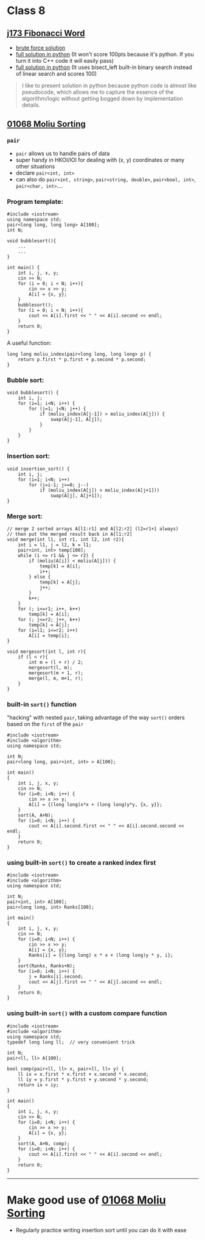 # Class 8
## [j173 Fibonacci Word](https://judge.hkoi.org/task/J173)
- [brute force solution](https://github.com/miyagi-sensei/georgia/blob/main/class8/brute.py)
- [full solution in python](https://github.com/miyagi-sensei/georgia/blob/main/class8/p1.py) (It won't score 100pts because it's python. If you turn it into C++ code it will easily pass)
- [full solution in python](https://github.com/miyagi-sensei/georgia/blob/main/class8/p2.py) (It uses bisect_left built-in binary search instead of linear search and scores 100)
> I like to present solution in python because python code is almost like pseudocode, which allows me to capture the essence of the algorithm/logic without getting bogged down by implementation details.

## [01068 Moliu Sorting](https://judge.hkoi.org/task/01068)
### `pair`
- `pair` allows us to handle pairs of data
- super handy in HKOI/IOI for dealing with (x, y) coordinates or many other situations
- declare `pair<int, int>`
- can also do `pair<int, string>`, `pair<string, double>`, `pair<bool, int>`, `pair<char, int>`....

### Program template:
```
#include <iostream>
using namespace std;
pair<long long, long long> A[100];
int N;

void bubblesort(){
    ...
    ...
}

int main() {
    int i, j, x, y;
    cin >> N;
    for (i = 0; i < N; i++){
        cin >> x >> y;
        A[i] = {x, y};
    }
    bubblesort();
    for (i = 0; i < N; i++){
        cout << A[i].first << " " << A[i].second << endl;
    }
    return 0;
}
```
A useful function:
```
long long moliu_index(pair<long long, long long> p) {
    return p.first * p.first + p.second * p.second;
}
```
### Bubble sort:
```
void bubblesort() {
    int i, j;
    for (i=1; i<N; i++) {
        for (j=1; j<N; j++) {
            if (moliu_index(A[j-1]) > moliu_index(A[j])) {
                swap(A[j-1], A[j]);
            }
        }
    }
}
```
### Insertion sort:
```
void insertion_sort() {
    int i, j;
    for (i=1; i<N; i++)
        for (j=i-1; j>=0; j--)
            if (moliu_index(A[j]) > moliu_index(A[j+1]))
                swap(A[j], A[j+1]);
}
```

### Merge sort:
```
// merge 2 sorted arrays A[l1:r1] and A[l2:r2] (l2=r1+1 always)
// then put the merged result back in A[l1:r2]
void merge(int l1, int r1, int l2, int r2){
    int i = l1, j = l2, k = l1;
    pair<int, int> temp[100];
    while (i <= r1 && j <= r2) {
        if (moliu(A[i]) < moliu(A[j])) {
            temp[k] = A[i];
            i++;
        } else {
            temp[k] = A[j];
            j++;
        }
        k++;
    }
    for (; i<=r1; i++, k++)
        temp[k] = A[i];
    for (; j<=r2; j++, k++)
        temp[k] = A[j];
    for (i=l1; i<=r2; i++)
        A[i] = temp[i];
}

void mergesort(int l, int r){
    if (l < r){
        int m = (l + r) / 2;
        mergesort(l, m);
        mergesort(m + 1, r);
        merge(l, m, m+1, r);
    }
}
```
### built-in `sort()` function
"hacking" with nested `pair`, taking advantage of the way `sort()` orders based on the `first` of the `pair`
```
#include <iostream>
#include <algorithm>
using namespace std;

int N;
pair<long long, pair<int, int> > A[100];

int main()
{
    int i, j, x, y;
    cin >> N;
    for (i=0; i<N; i++) {
        cin >> x >> y;
        A[i] = {(long long)x*x + (long long)y*y, {x, y}};
    }
    sort(A, A+N);
    for (i=0; i<N; i++) {
        cout << A[i].second.first << " " << A[i].second.second << endl;
    }
    return 0;
}
```
### using built-in `sort()` to create a ranked index first
```
#include <iostream>
#include <algorithm>
using namespace std;

int N;
pair<int, int> A[100];
pair<long long, int> Ranks[100];

int main()
{
    int i, j, x, y;
    cin >> N;
    for (i=0; i<N; i++) {
        cin >> x >> y;
        A[i] = {x, y};
        Ranks[i] = {(long long) x * x + (long long)y * y, i};
    }
    sort(Ranks, Ranks+N);
    for (i=0; i<N; i++) {
        j = Ranks[i].second;
        cout << A[j].first << " " << A[j].second << endl;
    }
    return 0;
}
```
### using built-in `sort()` with a custom compare function
```
#include <iostream>
#include <algorithm>
using namespace std;
typedef long long ll;  // very convenient trick

int N;
pair<ll, ll> A[100];

bool comp(pair<ll, ll> x, pair<ll, ll> y) {
    ll ix = x.first * x.first + x.second * x.second;
    ll iy = y.first * y.first + y.second * y.second;
    return ix < iy;
}

int main()
{
    int i, j, x, y;
    cin >> N;
    for (i=0; i<N; i++) {
        cin >> x >> y;
        A[i] = {x, y};
    }
    sort(A, A+N, comp);
    for (i=0; i<N; i++) {
        cout << A[i].first << " " << A[i].second << endl;
    }
    return 0;
}
```

---

# Make good use of [01068 Moliu Sorting](https://judge.hkoi.org/task/01068)
- Regularly practice writing insertion sort until you can do it with ease
